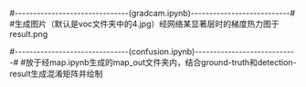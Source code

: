 #-------------------------------(gradcam.ipynb)---------------------------#
    #生成图片（默认是voc文件夹中的4.jpg）经网络某显著层时的梯度热力图于result.png

#-------------------------------(confusion.ipynb)----------------------------#
    #放于经map.ipynb生成的map_out文件夹内，结合ground-truth和detection-result生成混淆矩阵并绘制
